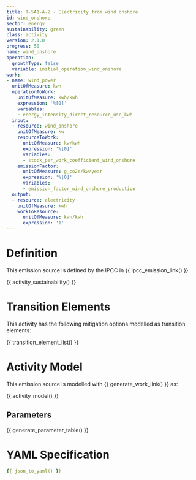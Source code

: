 ```yaml
---
title: T-5A1-A-2 - Electricity from wind onshore
id: wind_onshore
sector: energy
sustainability: green
class: activity
version: 2.1.0
progress: 50
name: wind_onshore
operation:
  growthType: false
  variable: initial_operation_wind_onshore
work:
- name: wind_power
  unitOfMeasure: kwh
  operationToWork:
    unitOfMeasure: kwh/kwh
    expression: '%[0]'
    variables:
    - energy_intensity_direct_resource_use_kwh
  input:
  - resource: wind_onshore
    unitOfMeasure: kw
    resourceToWork:
      unitOfMeasure: kw/kwh
      expression: '%[0]'
      variables:
      - stock_per_work_coefficient_wind_onshore
    emissionFactor:
      unitOfMeasure: g_co2e/kw/year
      expression: '%[0]'
      variables:
      - emission_factor_wind_onshore_production
  output:
  - resource: electricity
    unitOfMeasure: kwh
    workToResource:
      unitOfMeasure: kwh/kwh
      expression: '1'
---
```

# Definition
This emission source is defined by the IPCC in {{ ipcc_emission_link() }}.


{{ activity_sustainability() }}

# Transition Elements

This activity has the following mitigation options modelled as transition elements:

{{ transition_element_list() }}

# Activity Model
This emission source is modelled with {{ generate_work_link() }} as:

{{ activity_model() }}

## Parameters

{{ generate_parameter_table() }}

# YAML Specification

```yaml
{{ json_to_yaml() }}
```